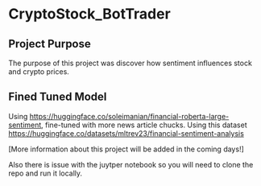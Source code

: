 # CryptoStock_BotTrader

## Project Purpose

The purpose of this project was discover how sentiment influences stock and crypto prices.


## Fined Tuned Model

Using https://huggingface.co/soleimanian/financial-roberta-large-sentiment, fine-tuned with more news article chucks.
Using this dataset https://huggingface.co/datasets/mltrev23/financial-sentiment-analysis

[More information about this project will be added in the coming days!] 

Also there is issue with the juytper notebook so you will need to clone the repo and run it locally. 


